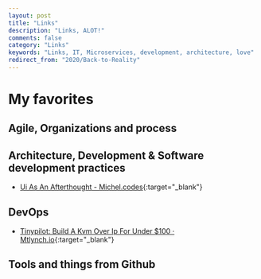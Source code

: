 ```yaml
---
layout: post
title: "Links"
description: "Links, ALOT!"
comments: false
category: "Links"
keywords: "Links, IT, Microservices, development, architecture, love"
redirect_from: "2020/Back-to-Reality"
---
```

<!-- markdownlint-disable MD033 MD020 MD025-->
# My favorites<a name="favorites"></a>

## Agile, Organizations and process<a name="agile"></a>

## Architecture, Development & Software development practices <a name="development"></a>

- [Ui As An Afterthought - Michel.codes](https://michel.codes/blogs/ui-as-an-afterthought){:target="_blank"}

## DevOps<a name="devops"></a>

- [Tinypilot: Build A Kvm Over Ip For Under $100 · Mtlynch.io](https://mtlynch.io/tinypilot/){:target="_blank"}

## Tools and things from Github <a name="tools"></a>
